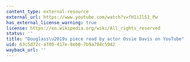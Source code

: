 ```yaml
---
content_type: external-resource
external_url: https://www.youtube.com/watch?v=fH1iIlS1_Pw
has_external_license_warning: true
license: https://en.wikipedia.org/wiki/All_rights_reserved
status: ''
title: "Douglass\u2019s piece read by actor Ossie Davis on YouTube"
uid: 63c5d72c-af00-417e-8eb0-7b9a784c5942
wayback_url: ''
---
```

